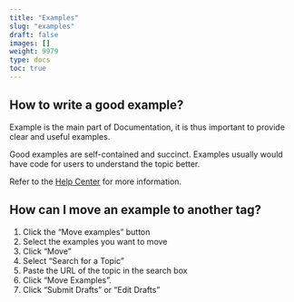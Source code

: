 ```yaml
---
title: "Examples"
slug: "examples"
draft: false
images: []
weight: 9979
type: docs
toc: true
---
```


## How to write a good example?
Example is the main part of Documentation, it is thus important to provide clear and useful examples.

Good examples are self-contained and succinct. Examples usually would have code for users to understand the topic better.

Refer to the [Help Center][1] for more information.


  [1]: http://stackoverflow.com/help/documentation-examples

## How can I move an example to another tag?
1. Click the “Move examples” button
2. Select the examples you want to move
3. Click “Move”
4. Select “Search for a Topic”
5. Paste the URL of the topic in the search box
6. Click “Move Examples”.
7. Click “Submit Drafts” or “Edit Drafts”

